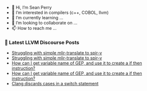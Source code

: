 - 👋 Hi, I’m Sean Perry
- 👀 I’m interested in compilers (c++, COBOL, llvm)
- 🌱 I’m currently learning ...
- 💞️ I’m looking to collaborate on ...
- 📫 How to reach me ...

<!---
s66perry/s66perry is a ✨ special ✨ repository because its `README.md` (this file) appears on your GitHub profile.
You can click the Preview link to take a look at your changes.
--->
### 📕 Latest LLVM Discourse Posts

<!-- DISCOURSE-LLVM:START -->
- [Struggling with simple mlir-translate to spir-v](https://discourse.llvm.org/t/struggling-with-simple-mlir-translate-to-spir-v/68579#post_9)
- [Struggling with simple mlir-translate to spir-v](https://discourse.llvm.org/t/struggling-with-simple-mlir-translate-to-spir-v/68579#post_8)
- [How can I get variable name of GEP, and use it to create a if then instruction?](https://discourse.llvm.org/t/how-can-i-get-variable-name-of-gep-and-use-it-to-create-a-if-then-instruction/68410#post_6)
- [How can I get variable name of GEP, and use it to create a if then instruction?](https://discourse.llvm.org/t/how-can-i-get-variable-name-of-gep-and-use-it-to-create-a-if-then-instruction/68410#post_5)
- [Clang discards cases in a switch statement](https://discourse.llvm.org/t/clang-discards-cases-in-a-switch-statement/68615#post_4)
<!-- DISCOURSE-LLVM:END -->
